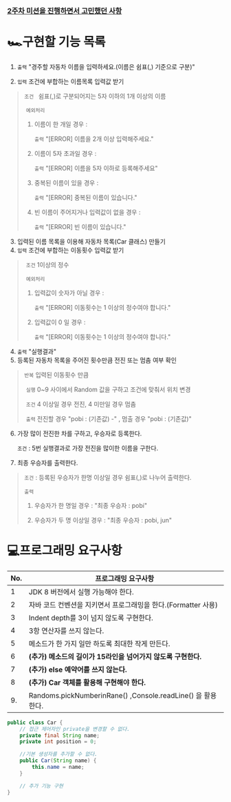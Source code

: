 ### [2주차 미션을 진행하면서 고민했던 사항](https://github.com/Hyunta/TIL/blob/master/우테코/2주차%20후기.md)

# 🏎구현할 기능 목록

1. `출력`  "경주할 자동차 이름을 입력하세요.(이름은 쉼표(,) 기준으로 구분)"

2. `입력`  조건에 부합하는 이름목록 입력값 받기

> `조건 `  쉼표(,)로 구분되어지는 5자 이하의 1개 이상의 이름
>
> ​	`예외처리`
>
>   1. 이름이 한 개일 경우  : 
>
>      `출력` "[ERROR] 이름을 2개 이상 입력해주세요."
>
>   2. 이름이 5자 초과일 경우 : 
>
>      `출력` "[ERROR] 이름을 5자 이하로 등록해주세요"
>
>   3. 중복된 이름이 있을 경우 :
>
>      `출력` "[ERROR] 중복된 이름이 있습니다."
>      
>   4. 빈 이름이 주어지거나 입력값이 없을 경우 :
>
>      `출력` "[ERROR] 빈 이름이 있습니다."

3. 입력된 이름 목록을 이용해 자동차 목록(Car 클래스) 만들기
4. `입력` 조건에 부합하는 이동횟수 입력값 받기

>​	`조건`  1이상의 정수
>
>​	`예외처리`
>
> 1. 입력값이 숫자가 아닐 경우 :
>
>    `출력` "[ERROR] 이동횟수는 1 이상의 정수여야 합니다."
>
> 2. 입력값이 0 일 경우 :
>
>    `출력` "[ERROR] 이동횟수는 1 이상의 정수여야 합니다."

4. `출력` "실행결과"
5. 등록된 자동차 목록을 주어진 횟수만큼 전진 또는 멈춤 여부 확인

>`반복` 입력된 이동횟수 만큼
>
>​		`실행` 0~9 사이에서 Random 값을 구하고 조건에 맞춰서 위치 변경
>
>​		`조건`  4 이상일 경우 전진, 4 미만일 경우 멈춤
>
>​		`출력` 전진할 경우 "pobi : (기존값) -" , 멈출 경우 "pobi : (기존값)"

6. 가장 많이 전진한 차를 구하고, 우승자로 등록한다.

   `조건` : 5번 실행결과로 가장 전진을 많이한 이름을 구한다.

7. 최종 우승자를 출력한다.

>`조건` : 등록된 우승자가 한명 이상일 경우 쉼표(,)로 나누어 출력한다.
>
>`출력` 
>
>1. 우승자가 한 명일 경우 : "최종 우승자 : pobi"
>
>2. 우승자가 두 명 이상일 경우 : "최종 우승자 : pobi, jun"





# 💻프로그래밍 요구사항

| No.  | 프로그래밍 요구사항                                          |
| ---- | ------------------------------------------------------------ |
| 1    | JDK 8 버전에서 실행 가능해야 한다.                           |
| 2    | 자바 코드 컨벤션을 지키면서 프로그래밍을 한다.(Formatter 사용) |
| 3    | Indent depth를 3이 넘지 않도록 구현한다.                     |
| 4    | 3항 연산자를 쓰지 않는다.                                    |
| 5    | 메소드가 한 가지 일만 하도록 최대한 작게 만든다.             |
| 6    | **(추가) 메소드의 길이가 15라인을 넘어가지 않도록 구현한다.** |
| 7    | **(추가) else 예약어를 쓰지 않는다.**                        |
| 8    | **(추가) Car 객체를 활용해 구현해야 한다.**                  |
| 9.   | Randoms.pickNumberinRane() ,Console.readLine() 을 활용한다.  |

```java
public class Car {
    // 접근 제어자인 private을 변경할 수 없다.
    private final String name;
    private int position = 0;

    //기본 생성자를 추가할 수 없다.
    public Car(String name) {
        this.name = name;
    }

    // 추가 기능 구현
}
```


